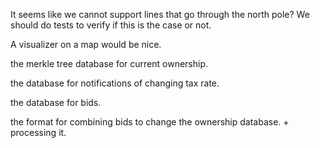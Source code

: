 
It seems like we cannot support lines that go through the north pole? We should do tests to verify if this is the case or not.

A visualizer on a map would be nice.

the merkle tree database for current ownership.

the database for notifications of changing tax rate.

the database for bids.

the format for combining bids to change the ownership database. + processing it.